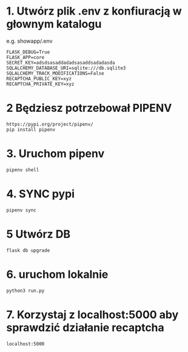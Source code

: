 # 1. Utwórz plik .env z konfiuracją w głownym katalogu
e.g. showapp/.env

    FLASK_DEBUG=True
    FLASK_APP=core
    SECRET_KEY=adsdsasaddadadsasaddsadadasda
    SQLALCHEMY_DATABASE_URI=sqlite:///db.sqlite3
    SQLALCHEMY_TRACK_MODIFICATIONS=False
    RECAPTCHA_PUBLIC_KEY=xyz
    RECAPTCHA_PRIVATE_KEY=xyz

# 2 Będziesz potrzebował PIPENV
    https://pypi.org/project/pipenv/
    pip install pipenv

# 3. Uruchom pipenv

    pipenv shell

# 4. SYNC pypi 

    pipenv sync

# 5 Utwórz DB

    flask db upgrade

# 6. uruchom lokalnie

    python3 run.py


# 7. Korzystaj z localhost:5000 aby sprawdzić działanie recaptcha

    localhost:5000